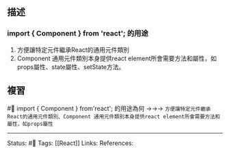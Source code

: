 ## 描述


### import { Component } from 'react'; 的用途

1. 方便讓特定元件繼承React的通用元件類別
2. Component 通用元件類別本身提供react element所會需要方法和屬性，如props屬性、state屬性、setState方法。



## 複習

#🧠 import \{ Component \} from\'react\'; 的用途為何 ->->-> `方便讓特定元件繼承React的通用元件類別、Component 通用元件類別本身提供react element所會需要方法和屬性，如props屬性`
<!--SR:!2022-10-11,3,250-->




---
Status: #🌱 
Tags:
[[React]]
Links:
References: